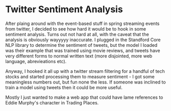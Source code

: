 # Twitter Sentiment Analysis  

After plaing around with the event-based stuff in spring streaming events from twitter, I decided to see how hard it would be to hook in some sentiment analysis.  Turns out not hard at all, with the caveat that the analysis is obviously wayyyyy inaccurate. I plugged in the Standford Core NLP library to determine the sentiment of tweets, but the model I loaded was their example that was trained using movie reviews, and tweets have very different forms to normal written text (more disjointed, more web language, abrevieations etc).

Anyway, I hooked it all up with a twitter stream filtering for a handful of tech stocks and started processing them to measure sentiment - I got some meaningless numbers out, but fun none the less.  If someone was inclined to train a model using tweets then it could be more useful.


Mostly I just wanted to make a web app that could have lame references to Eddie Murphy's character in Trading Places.


